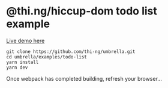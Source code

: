 # @thi.ng/hiccup-dom todo list example

[Live demo here](http://demo.thi.ng/umbrella/hiccup-dom/todo-list/)

```
git clone https://github.com/thi-ng/umbrella.git
cd umbrella/examples/todo-list
yarn install
yarn dev
```

Once webpack has completed building, refresh your browser...
